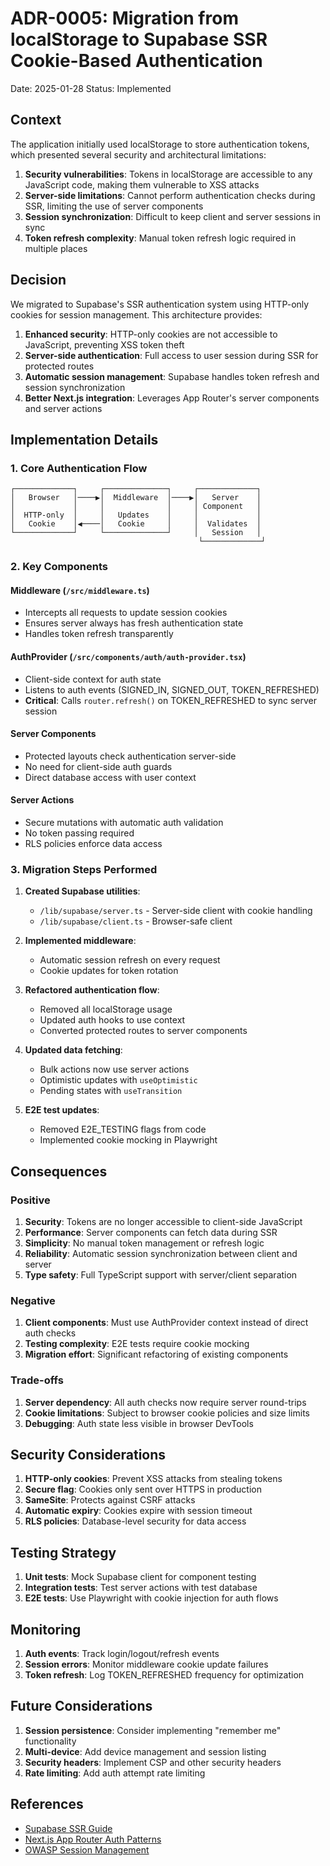 # ADR-0005: Migration from localStorage to Supabase SSR Cookie-Based Authentication

Date: 2025-01-28
Status: Implemented

## Context

The application initially used localStorage to store authentication tokens, which presented several security and architectural limitations:

1. **Security vulnerabilities**: Tokens in localStorage are accessible to any JavaScript code, making them vulnerable to XSS attacks
2. **Server-side limitations**: Cannot perform authentication checks during SSR, limiting the use of server components
3. **Session synchronization**: Difficult to keep client and server sessions in sync
4. **Token refresh complexity**: Manual token refresh logic required in multiple places

## Decision

We migrated to Supabase's SSR authentication system using HTTP-only cookies for session management. This architecture provides:

1. **Enhanced security**: HTTP-only cookies are not accessible to JavaScript, preventing XSS token theft
2. **Server-side authentication**: Full access to user session during SSR for protected routes
3. **Automatic session management**: Supabase handles token refresh and session synchronization
4. **Better Next.js integration**: Leverages App Router's server components and server actions

## Implementation Details

### 1. Core Authentication Flow

```
┌─────────────┐     ┌──────────────┐     ┌─────────────┐
│   Browser   │────▶│  Middleware  │────▶│   Server    │
│             │     │              │     │ Component   │
│  HTTP-only  │     │   Updates    │     │             │
│   Cookie    │◀────│   Cookie     │     │  Validates  │
└─────────────┘     └──────────────┘     │   Session   │
                                          └─────────────┘
```

### 2. Key Components

#### Middleware (`/src/middleware.ts`)
- Intercepts all requests to update session cookies
- Ensures server always has fresh authentication state
- Handles token refresh transparently

#### AuthProvider (`/src/components/auth/auth-provider.tsx`)
- Client-side context for auth state
- Listens to auth events (SIGNED_IN, SIGNED_OUT, TOKEN_REFRESHED)
- **Critical**: Calls `router.refresh()` on TOKEN_REFRESHED to sync server session

#### Server Components
- Protected layouts check authentication server-side
- No need for client-side auth guards
- Direct database access with user context

#### Server Actions
- Secure mutations with automatic auth validation
- No token passing required
- RLS policies enforce data access

### 3. Migration Steps Performed

1. **Created Supabase utilities**:
   - `/lib/supabase/server.ts` - Server-side client with cookie handling
   - `/lib/supabase/client.ts` - Browser-safe client

2. **Implemented middleware**:
   - Automatic session refresh on every request
   - Cookie updates for token rotation

3. **Refactored authentication flow**:
   - Removed all localStorage usage
   - Updated auth hooks to use context
   - Converted protected routes to server components

4. **Updated data fetching**:
   - Bulk actions now use server actions
   - Optimistic updates with `useOptimistic`
   - Pending states with `useTransition`

5. **E2E test updates**:
   - Removed E2E_TESTING flags from code
   - Implemented cookie mocking in Playwright

## Consequences

### Positive

1. **Security**: Tokens are no longer accessible to client-side JavaScript
2. **Performance**: Server components can fetch data during SSR
3. **Simplicity**: No manual token management or refresh logic
4. **Reliability**: Automatic session synchronization between client and server
5. **Type safety**: Full TypeScript support with server/client separation

### Negative

1. **Client components**: Must use AuthProvider context instead of direct auth checks
2. **Testing complexity**: E2E tests require cookie mocking
3. **Migration effort**: Significant refactoring of existing components

### Trade-offs

1. **Server dependency**: All auth checks now require server round-trips
2. **Cookie limitations**: Subject to browser cookie policies and size limits
3. **Debugging**: Auth state less visible in browser DevTools

## Security Considerations

1. **HTTP-only cookies**: Prevent XSS attacks from stealing tokens
2. **Secure flag**: Cookies only sent over HTTPS in production
3. **SameSite**: Protects against CSRF attacks
4. **Automatic expiry**: Cookies expire with session timeout
5. **RLS policies**: Database-level security for data access

## Testing Strategy

1. **Unit tests**: Mock Supabase client for component testing
2. **Integration tests**: Test server actions with test database
3. **E2E tests**: Use Playwright with cookie injection for auth flows

## Monitoring

1. **Auth events**: Track login/logout/refresh events
2. **Session errors**: Monitor middleware cookie update failures
3. **Token refresh**: Log TOKEN_REFRESHED frequency for optimization

## Future Considerations

1. **Session persistence**: Consider implementing "remember me" functionality
2. **Multi-device**: Add device management and session listing
3. **Security headers**: Implement CSP and other security headers
4. **Rate limiting**: Add auth attempt rate limiting

## References

- [Supabase SSR Guide](https://supabase.com/docs/guides/auth/server-side-rendering)
- [Next.js App Router Auth Patterns](https://nextjs.org/docs/app/building-your-application/authentication)
- [OWASP Session Management](https://owasp.org/www-project-web-security-testing-guide/latest/4-Web_Application_Security_Testing/06-Session_Management_Testing/README)